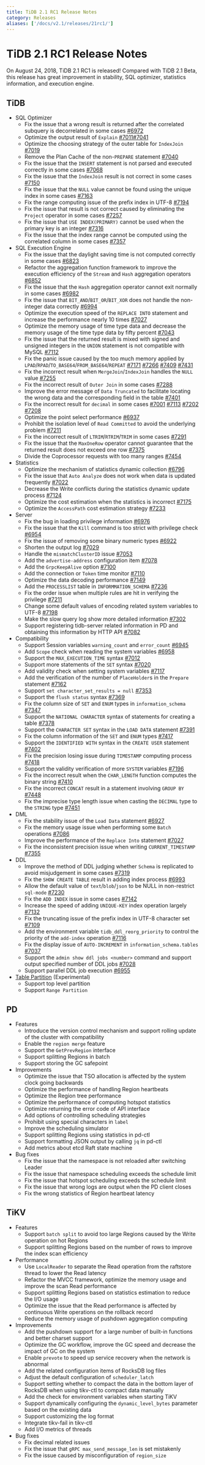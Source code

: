 ```yaml
---
title: TiDB 2.1 RC1 Release Notes
category: Releases
aliases: ['/docs/v2.1/releases/21rc1/']
---
```


# TiDB 2.1 RC1 Release Notes

On August 24, 2018, TiDB 2.1 RC1 is released! Compared with TiDB 2.1 Beta, this release has great improvement in stability, SQL optimizer, statistics information, and execution engine.

## TiDB

- SQL Optimizer
    - Fix the issue that a wrong result is returned after the correlated subquery is decorrelated in some cases [#6972](https://github.com/pingcap/tidb/pull/6972)
    - Optimize the output result of `Explain` [#7011](https://github.com/pingcap/tidb/pull/7011)[#7041](https://github.com/pingcap/tidb/pull/7041)
    - Optimize the choosing strategy of the outer table for `IndexJoin` [#7019](https://github.com/pingcap/tidb/pull/7019)
    - Remove the Plan Cache of the non-`PREPARE` statement [#7040](https://github.com/pingcap/tidb/pull/7040)
    - Fix the issue that the `INSERT` statement is not parsed and executed correctly in some cases [#7068](https://github.com/pingcap/tidb/pull/7068)
    - Fix the issue that the `IndexJoin` result is not correct in some cases [#7150](https://github.com/pingcap/tidb/pull/7150)
    - Fix the issue that the `NULL` value cannot be found using the unique index in some cases [#7163](https://github.com/pingcap/tidb/pull/7163)
    - Fix the range computing issue of the prefix index in UTF-8 [#7194](https://github.com/pingcap/tidb/pull/7194)
    - Fix the issue that result is not correct caused by eliminating the `Project` operator in some cases [#7257](https://github.com/pingcap/tidb/pull/7257)
    - Fix the issue that `USE INDEX(PRIMARY)` cannot be used when the primary key is an integer [#7316](https://github.com/pingcap/tidb/pull/7316)
    - Fix the issue that the index range cannot be computed using the correlated column in some cases [#7357](https://github.com/pingcap/tidb/pull/7357)
- SQL Execution Engine
    - Fix the issue that the daylight saving time is not computed correctly in some cases [#6823](https://github.com/pingcap/tidb/pull/6823)
    - Refactor the aggregation function framework to improve the execution efficiency of the `Stream` and `Hash` aggregation operators [#6852](https://github.com/pingcap/tidb/pull/6852)
    - Fix the issue that the `Hash` aggregation operator cannot exit normally in some cases [#6982](https://github.com/pingcap/tidb/pull/6982)
    - Fix the issue that `BIT_AND`/`BIT_OR`/`BIT_XOR` does not handle the non-integer data correctly [#6994](https://github.com/pingcap/tidb/pull/6994)
    - Optimize the execution speed of the `REPLACE INTO` statement and increase the performance nearly 10 times [#7027](https://github.com/pingcap/tidb/pull/7027)
    - Optimize the memory usage of time type data and decrease the memory usage of the time type data by fifty percent [#7043](https://github.com/pingcap/tidb/pull/7043)
    - Fix the issue that the returned result is mixed with signed and unsigned integers in the `UNION` statement is not compatible with MySQL [#7112](https://github.com/pingcap/tidb/pull/7112)
    - Fix the panic issue caused by the too much memory applied by `LPAD`/`RPAD`/`TO_BASE64`/`FROM_BASE64`/`REPEAT` [#7171](https://github.com/pingcap/tidb/pull/7171) [#7266](https://github.com/pingcap/tidb/pull/7266) [#7409](https://github.com/pingcap/tidb/pull/7409) [#7431](https://github.com/pingcap/tidb/pull/7431)
    - Fix the incorrect result when `MergeJoin`/`IndexJoin` handles the `NULL` value [#7255](https://github.com/pingcap/tidb/pull/7255)
    - Fix the incorrect result of `Outer Join` in some cases [#7288](https://github.com/pingcap/tidb/pull/7288)
    - Improve the error message of `Data Truncated` to facilitate locating the wrong data and the corresponding field in the table [#7401](https://github.com/pingcap/tidb/pull/7401)
    - Fix the incorrect result for `decimal` in some cases [#7001](https://github.com/pingcap/tidb/pull/7001) [#7113](https://github.com/pingcap/tidb/pull/7113) [#7202](https://github.com/pingcap/tidb/pull/7202) [#7208](https://github.com/pingcap/tidb/pull/7208)
    - Optimize the point select performance [#6937](https://github.com/pingcap/tidb/pull/6937)
    - Prohibit the isolation level of `Read Committed` to avoid the underlying problem [#7211](https://github.com/pingcap/tidb/pull/7211)
    - Fix the incorrect result of `LTRIM`/`RTRIM`/`TRIM` in some cases [#7291](https://github.com/pingcap/tidb/pull/7291)
    - Fix the issue that the `MaxOneRow` operator cannot guarantee that the returned result does not exceed one row [#7375](https://github.com/pingcap/tidb/pull/7375)
    - Divide the Coprocessor requests with too many ranges [#7454](https://github.com/pingcap/tidb/pull/7454)
- Statistics
    - Optimize the mechanism of statistics dynamic collection [#6796](https://github.com/pingcap/tidb/pull/6796)
    - Fix the issue that `Auto Analyze` does not work when data is updated frequently [#7022](https://github.com/pingcap/tidb/pull/7022)
    - Decrease the Write conflicts during the statistics dynamic update process [#7124](https://github.com/pingcap/tidb/pull/7124)
    - Optimize the cost estimation when the statistics is incorrect [#7175](https://github.com/pingcap/tidb/pull/7175)
    - Optimize the `AccessPath` cost estimation strategy [#7233](https://github.com/pingcap/tidb/pull/7233)
- Server
    - Fix the bug in loading privilege information [#6976](https://github.com/pingcap/tidb/pull/6976)
    - Fix the issue that the `Kill` command is too strict with privilege check [#6954](https://github.com/pingcap/tidb/pull/6954)
    - Fix the issue of removing some binary numeric types [#6922](https://github.com/pingcap/tidb/pull/6922)
    - Shorten the output log [#7029](https://github.com/pingcap/tidb/pull/7029)
    - Handle the `mismatchClusterID` issue [#7053](https://github.com/pingcap/tidb/pull/7053)
    - Add the `advertise-address` configuration item [#7078](https://github.com/pingcap/tidb/pull/7078)
    - Add the `GrpcKeepAlive` option [#7100](https://github.com/pingcap/tidb/pull/7100)
    - Add the connection or `Token` time monitor [#7110](https://github.com/pingcap/tidb/pull/7110)
    - Optimize the data decoding performance [#7149](https://github.com/pingcap/tidb/pull/7149)
    - Add the `PROCESSLIST` table in `INFORMMATION_SCHEMA` [#7236](https://github.com/pingcap/tidb/pull/7236)
    - Fix the order issue when multiple rules are hit in verifying the privilege [#7211](https://github.com/pingcap/tidb/pull/7211)
    - Change some default values of encoding related system variables to UTF-8 [#7198](https://github.com/pingcap/tidb/pull/7198)
    - Make the slow query log show more detailed information [#7302](https://github.com/pingcap/tidb/pull/7302)
    - Support registering tidb-server related information in PD and obtaining this information by HTTP API [#7082](https://github.com/pingcap/tidb/pull/7082)
- Compatibility
    - Support Session variables `warning_count` and `error_count` [#6945](https://github.com/pingcap/tidb/pull/6945)
    - Add `Scope` check when reading the system variables [#6958](https://github.com/pingcap/tidb/pull/6958)
    - Support the `MAX_EXECUTION_TIME` syntax [#7012](https://github.com/pingcap/tidb/pull/7012)
    - Support more statements of the `SET` syntax [#7020](https://github.com/pingcap/tidb/pull/7020)
    - Add validity check when setting system variables [#7117](https://github.com/pingcap/tidb/pull/7117)
    - Add the verification of the number of `PlaceHolder`s in the `Prepare` statement [#7162](https://github.com/pingcap/tidb/pull/7162)
    - Support `set character_set_results = null` [#7353](https://github.com/pingcap/tidb/pull/7353)
    - Support the `flush status` syntax [#7369](https://github.com/pingcap/tidb/pull/7369)
    - Fix the column size of `SET` and  `ENUM` types in `information_schema` [#7347](https://github.com/pingcap/tidb/pull/7347)
    - Support the `NATIONAL CHARACTER` syntax of statements for creating a table [#7378](https://github.com/pingcap/tidb/pull/7378)
    - Support the `CHARACTER SET` syntax in the `LOAD DATA` statement [#7391](https://github.com/pingcap/tidb/pull/7391)
    - Fix the column information of the `SET` and `ENUM` types [#7417](https://github.com/pingcap/tidb/pull/7417)
    - Support the `IDENTIFIED WITH` syntax in the `CREATE USER` statement [#7402](https://github.com/pingcap/tidb/pull/7402)
    - Fix the precision losing issue during `TIMESTAMP` computing process [#7418](https://github.com/pingcap/tidb/pull/7418)
    - Support the validity verification of more `SYSTEM` variables [#7196](https://github.com/pingcap/tidb/pull/7196)
    - Fix the incorrect result when the `CHAR_LENGTH` function computes the binary string [#7410](https://github.com/pingcap/tidb/pull/7410)
    - Fix the incorrect `CONCAT` result in a statement involving `GROUP BY` [#7448](https://github.com/pingcap/tidb/pull/7448)
    - Fix the imprecise type length issue when casting the `DECIMAL` type to the `STRING` type [#7451](https://github.com/pingcap/tidb/pull/7451)
- DML
    - Fix the stability issue of the `Load Data` statement [#6927](https://github.com/pingcap/tidb/pull/6927)
    - Fix the memory usage issue when performing some `Batch` operations [#7086](https://github.com/pingcap/tidb/pull/7086)
    - Improve the performance of the `Replace Into` statement [#7027](https://github.com/pingcap/tidb/pull/7027)
    - Fix the inconsistent precision issue when writing `CURRENT_TIMESTAMP` [#7355](https://github.com/pingcap/tidb/pull/7355)
- DDL
    - Improve the method of DDL judging whether `Schema` is replicated to avoid misjudgement in some cases [#7319](https://github.com/pingcap/tidb/pull/7319)
    - Fix the `SHOW CREATE TABLE` result in adding index process [#6993](https://github.com/pingcap/tidb/pull/6993)
    - Allow the default value of `text`/`blob`/`json` to be NULL in non-restrict `sql-mode` [#7230](https://github.com/pingcap/tidb/pull/7230)
    - Fix the `ADD INDEX` issue in some cases [#7142](https://github.com/pingcap/tidb/pull/7142)
    - Increase the speed of adding `UNIQUE-KEY` index operation largely [#7132](https://github.com/pingcap/tidb/pull/7132)
    - Fix the truncating issue of the prefix index in UTF-8 character set [#7109](https://github.com/pingcap/tidb/pull/7109)
    - Add the environment variable  `tidb_ddl_reorg_priority` to control the priority of the `add-index` operation [#7116](https://github.com/pingcap/tidb/pull/7116)
    - Fix the display issue of `AUTO-INCREMENT` in `information_schema.tables` [#7037](https://github.com/pingcap/tidb/pull/7037)
    - Support the `admin show ddl jobs <number>` command and support output specified number of DDL jobs [#7028](https://github.com/pingcap/tidb/pull/7028)
    - Support parallel DDL job execution [#6955](https://github.com/pingcap/tidb/pull/6955)
- [Table Partition](https://github.com/pingcap/tidb/projects/6) (Experimental)
    - Support top level partition
    - Support `Range Partition`

## PD

- Features
    - Introduce the version control mechanism and support rolling update of the cluster with compatibility
    - Enable the `region merge` feature
    - Support the `GetPrevRegion` interface
    - Support splitting Regions in batch
    - Support storing the GC safepoint
- Improvements
    - Optimize the issue that TSO allocation is affected by the system clock going backwards
    - Optimize the performance of handling Region heartbeats
    - Optimize the Region tree performance
    - Optimize the performance of computing hotspot statistics
    - Optimize returning the error code of API interface
    - Add options of controlling scheduling strategies
    - Prohibit using special characters in `label`
    - Improve the scheduling simulator
    - Support splitting Regions using statistics in pd-ctl
    - Support formatting JSON output by calling `jq` in pd-ctl
    - Add metrics about etcd Raft state machine
- Bug fixes
    - Fix the issue that the namespace is not reloaded after switching Leader
    - Fix the issue that namespace scheduling exceeds the schedule limit
    - Fix the issue that hotspot scheduling exceeds the schedule limit
    - Fix the issue that wrong logs are output when the PD client closes
    - Fix the wrong statistics of Region heartbeat latency

## TiKV

- Features
    - Support `batch split` to avoid too large Regions caused by the Write operation on hot Regions
    - Support splitting Regions based on the number of rows to improve the index scan efficiency
- Performance
    - Use `LocalReader` to separate the Read operation from the raftstore thread to lower the Read latency
    - Refactor the MVCC framework, optimize the memory usage and improve the scan Read performance
    - Support splitting Regions based on statistics estimation to reduce the I/O usage
    - Optimize the issue that the Read performance is affected by continuous Write operations on the rollback record
    - Reduce the memory usage of pushdown aggregation computing
- Improvements
    - Add the pushdown support for a large number of built-in functions and better charset support
    - Optimize the GC workflow, improve the GC speed and decrease the impact of GC on the system
    - Enable `prevote` to speed up service recovery when the network is abnormal
    - Add the related configuration items of RocksDB log files
    - Adjust the default configuration of `scheduler_latch`
    - Support setting whether to compact the data in the bottom layer of RocksDB when using tikv-ctl to compact data manually
    - Add the check for environment variables when starting TiKV
    - Support dynamically configuring the `dynamic_level_bytes` parameter based on the existing data
    - Support customizing the log format
    - Integrate tikv-fail in tikv-ctl
    - Add I/O metrics of threads
- Bug fixes
    - Fix decimal related issues
    - Fix the issue that `gRPC max_send_message_len` is set mistakenly
    - Fix the issue caused by misconfiguration of `region_size`
